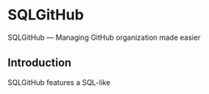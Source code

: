 # SQLGitHub

SQLGitHub — Managing GitHub organization made easier


## Introduction

SQLGitHub features a SQL-like 